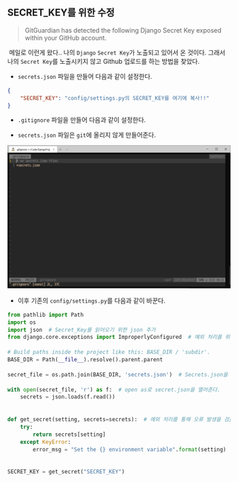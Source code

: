 ## SECRET_KEY를 위한 수정

> GitGuardian has detected the following Django Secret Key exposed within your GitHub account.

&nbsp;메일로 이런게 왔다.. 나의 `Django` `Secret Key`가 노출되고 있어서 온 것이다. 그래서 나의 `Secret Key`를 노출시키지 않고 Github 업로드를 하는 방법을 찾았다.

- `secrets.json` 파일을 만들어 다음과 같이 설정한다.

```json
{
	"SECRET_KEY": "config/settings.py의 SECRET_KEY를 여기에 복사!!"
}
```

- `.gitignore` 파일을 만들어 다음과 같이 설정한다.

- `secrets.json` 파일은 `git`에 올리지 않게 만들어준다.

<p align="center"><kbd><img src="img/0_gitignore.png"></kbd></p>

- 이후 기존의 `config/settings.py`를 다음과 같이 바꾼다.

```python
from pathlib import Path
import os
import json  # Secret_Key를 읽어오기 위한 json 추가
from django.core.exceptions import ImproperlyConfigured  # 예외 처리를 위해 추가

# Build paths inside the project like this: BASE_DIR / 'subdir'.
BASE_DIR = Path(__file__).resolve().parent.parent

secret_file = os.path.join(BASE_DIR, 'secrets.json')  # Secrets.json을 부른다.

with open(secret_file, 'r') as f:  # open as로 secret.json을 열어준다.
    secrets = json.loads(f.read())


def get_secret(setting, secrets=secrets):  # 예외 처리를 통해 오류 발생을 검출한다.
    try:
        return secrets[setting]
    except KeyError:
        error_msg = "Set the {} environment variable".format(setting)


SECRET_KEY = get_secret("SECRET_KEY")
```